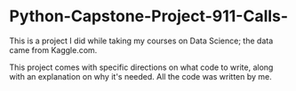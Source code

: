 # Python-Capstone-Project-911-Calls-
This is a project I did while taking my courses on Data Science; the data came from Kaggle.com. 

This project comes with specific directions on what code to write, along with an explanation on why it's needed. All the code was written by me.
